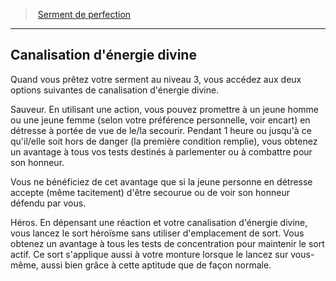 ﻿---
!GenericItem
Name: Canalisation d'énergie divine
Id: paladin_perfection_hd.md#canalisation-dénergie-divine
ParentLink: paladin_perfection_hd.md#serment-de-perfection
ParentName: Serment de perfection
NameLevel: 2
Attributes: {}
AttributesDictionary: >+
  {}

---
> [Serment de perfection](hd_paladin_perfection.md)

---

## Canalisation d'énergie divine

Quand vous prêtez votre serment au niveau 3, vous accédez aux deux options suivantes de canalisation d'énergie divine.

Sauveur. En utilisant une action, vous pouvez promettre à un jeune homme ou une jeune femme (selon votre préférence personnelle, voir encart) en détresse à portée de vue de le/la secourir. Pendant 1 heure ou jusqu'à ce qu'il/elle soit hors de danger (la première condition remplie), vous obtenez un avantage à tous vos tests destinés à parlementer ou à combattre pour son honneur.

Vous ne bénéficiez de cet avantage que si la jeune personne en détresse accepte (même tacitement) d'être secourue ou de voir son honneur défendu par vous.

Héros. En dépensant une réaction et votre canalisation d'énergie divine, vous lancez le sort héroïsme sans utiliser d'emplacement de sort. Vous obtenez un avantage à tous les tests de concentration pour maintenir le sort actif. Ce sort s'applique aussi à votre monture lorsque le lancez sur vous-même, aussi bien grâce à cette aptitude que de façon normale.

